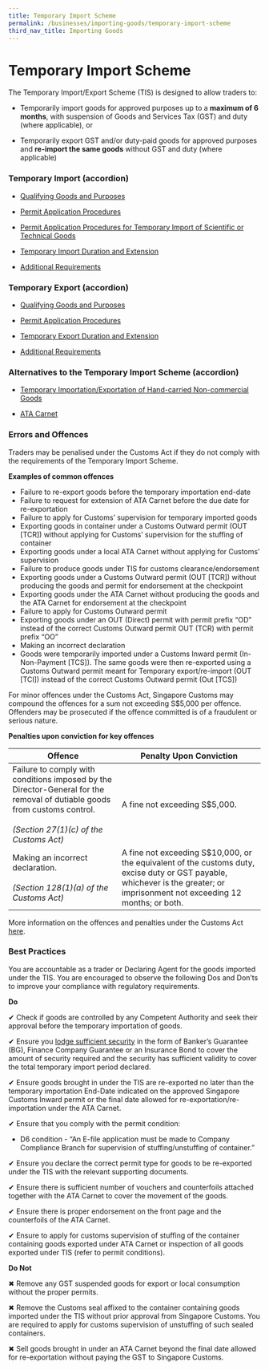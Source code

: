 ```yaml
---
title: Temporary Import Scheme 
permalink: /businesses/importing-goods/temporary-import-scheme
third_nav_title: Importing Goods
---
```


# Temporary Import Scheme 
The Temporary Import/Export Scheme (TIS) is designed to allow traders to:

-   Temporarily import goods for approved purposes up to a **maximum of 6 months**, with suspension of Goods and Services Tax (GST) and duty (where applicable), or
    
-   Temporarily export GST and/or duty-paid goods for approved purposes and **re-import the same goods** without GST and duty (where applicable)
    

### Temporary Import (accordion)

-   [Qualifying Goods and Purposes](https://singapore-customs-staging.netlify.app/businesses/importing-goods/temporary-import-scheme2)
    
-   [Permit Application Procedures](https://singapore-customs-staging.netlify.app/businesses/importing-goods/temporary-import-scheme)
    
-   [Permit Application Procedures for Temporary Import of Scientific or Technical Goods](https://singapore-customs-staging.netlify.app/businesses/importing-goods/temporary-import-scheme)
    
-   [Temporary Import Duration and Extension](https://singapore-customs-staging.netlify.app/businesses/importing-goods/temporary-import-scheme)
    
-   [Additional Requirements](https://singapore-customs-staging.netlify.app/businesses/importing-goods/temporary-import-scheme)
    

### Temporary Export (accordion) 

-   [Qualifying Goods and Purposes](https://singapore-customs-staging.netlify.app/businesses/importing-goods/temporary-import-scheme)
    
-   [Permit Application Procedures](https://singapore-customs-staging.netlify.app/businesses/importing-goods/temporary-import-scheme)
    
-   [Temporary Export Duration and Extension](https://singapore-customs-staging.netlify.app/businesses/importing-goods/temporary-import-scheme)
    
-   [Additional Requirements](https://singapore-customs-staging.netlify.app/businesses/importing-goods/temporary-import-scheme)

### Alternatives to the Temporary Import Scheme (accordion) 

-   [Temporary Importation/Exportation of Hand-carried Non-commercial Goods](https://singapore-customs-staging.netlify.app/businesses/importing-goods/temporary-import-scheme)
    
-   [ATA Carnet](https://singapore-customs-staging.netlify.app/businesses/importing-goods/temporary-import-scheme)
### Errors and Offences

Traders may be penalised under the Customs Act if they do not comply with the requirements of the Temporary Import Scheme.

**Examples of common offences**

- Failure to re-export goods before the temporary importation end-date
-   Failure to request for extension of ATA Carnet before the due date for re-exportation
-   Failure to apply for Customs’ supervision for temporary imported goods
-   Exporting goods in container under a Customs Outward permit (OUT [TCR]) without applying for Customs’ supervision for the stuffing of container
-   Exporting goods under a local ATA Carnet without applying for Customs’ supervision
-   Failure to produce goods under TIS for customs clearance/endorsement
-   Exporting goods under a Customs Outward permit (OUT [TCR]) without producing the goods and permit for endorsement at the checkpoint
-   Exporting goods under the ATA Carnet without producing the goods and the ATA Carnet for endorsement at the checkpoint
-   Failure to apply for Customs Outward permit
-   Exporting goods under an OUT (Direct) permit with permit prefix “OD” instead of the correct Customs Outward permit OUT (TCR) with permit prefix “OO”
-   Making an incorrect declaration
-   Goods were temporarily imported under a Customs Inward permit (In-Non-Payment [TCS]). The same goods were then re-exported using a Customs Outward permit meant for Temporary export/re-import (OUT [TCI]) instead of the correct Customs Outward permit (Out [TCS])

For minor offences under the Customs Act, Singapore Customs may compound the offences for a sum not exceeding S$5,000 per offence. Offenders may be prosecuted if the offence committed is of a fraudulent or serious nature.

**Penalties upon conviction for key offences**

| Offence | Penalty Upon Conviction |
|---|---|
| Failure to comply with conditions imposed by the Director-General for the removal of dutiable goods from customs control. <br><br> _(Section 27(1)(c) of the Customs Act)_ | A fine not exceeding S$5,000. |
| Making an incorrect declaration. <br><br> _(Section 128(1)(a) of the Customs Act)_ | A fine not exceeding S$10,000, or the equivalent of the customs duty, excise duty or GST payable, whichever is the greater; or imprisonment not exceeding 12 months; or both.|

More information on the offences and penalties under the Customs Act [here](https://singapore-customs-staging.netlify.app/individuals/0c-offences).

### Best Practices

You are accountable as a trader or Declaring Agent for the goods imported under the TIS. You are encouraged to observe the following Dos and Don’ts to improve your compliance with regulatory requirements.

**Do**

   ✔ Check if goods are controlled by any Competent Authority and seek their approval before the temporary importation of goods.
    
   ✔ Ensure you  [lodge sufficient security](https://www.customs.gov.sg/businesses/registering-to-trade/registration-procedures/security-lodgement)  in the form of Banker’s Guarantee (BG), Finance Company Guarantee or an Insurance Bond to cover the amount of security required and the security has sufficient validity to cover the total temporary import period declared.
    
   ✔ Ensure goods brought in under the TIS are re-exported no later than the temporary importation End-Date indicated on the approved Singapore Customs Inward permit or the final date allowed for re-exportation/re-importation under the ATA Carnet.
    
   ✔ Ensure that you comply with the permit condition:
    
   -   D6 condition - “An E-file application must be made to Company Compliance Branch for supervision of stuffing/unstuffing of container.”
    
   ✔ Ensure you declare the correct permit type for goods to be re-exported under the TIS with the relevant supporting documents.
    
   ✔ Ensure there is sufficient number of vouchers and counterfoils attached together with the ATA Carnet to cover the movement of the goods.
    
   ✔ Ensure there is proper endorsement on the front page and the counterfoils of the ATA Carnet.
    
   ✔ Ensure to apply for customs supervision of stuffing of the container containing goods exported under ATA Carnet or inspection of all goods exported under TIS (refer to permit conditions).
    
**Do Not**
    
   ✖ Remove any GST suspended goods for export or local consumption without the proper permits.
    
   ✖ Remove the Customs seal affixed to the container containing goods imported under the TIS without prior approval from Singapore Customs. You are required to apply for customs supervision of unstuffing of such sealed containers.
    
  ✖ Sell goods brought in under an ATA Carnet beyond the final date allowed for re-exportation without paying the GST to Singapore Customs.
